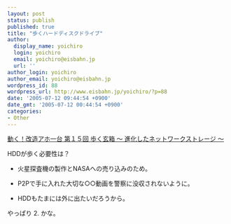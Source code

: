 ```yaml
---
layout: post
status: publish
published: true
title: "歩くハードディスクドライブ"
author:
  display_name: yoichiro
  login: yoichiro
  email: yoichiro@eisbahn.jp
  url: ''
author_login: yoichiro
author_email: yoichiro@eisbahn.jp
wordpress_id: 88
wordpress_url: http://www.eisbahn.jp/yoichiro/?p=88
date: '2005-07-12 09:44:54 +0900'
date_gmt: '2005-07-12 00:44:54 +0900'
categories:
- Other
---
```


[動く！改造アホ一台 第１５回 歩く玄箱 ～ 進化したネットワークストレージ ～](http://xe.bz/aho/15/)

HDDが歩く必要性は？

* 火星探査機の製作とNASAへの売り込みのため。

* P2Pで手に入れた大切な○○動画を警察に没収されないように。

* HDDもたまには外に出たいだろうから。

やっぱり 2. かな。
